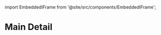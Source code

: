 import EmbeddedIFrame from '@site/src/components/EmbeddedIFrame';

# Main Detail

<EmbeddedIFrame name="blueprints/main-detail" height="40rem" />
